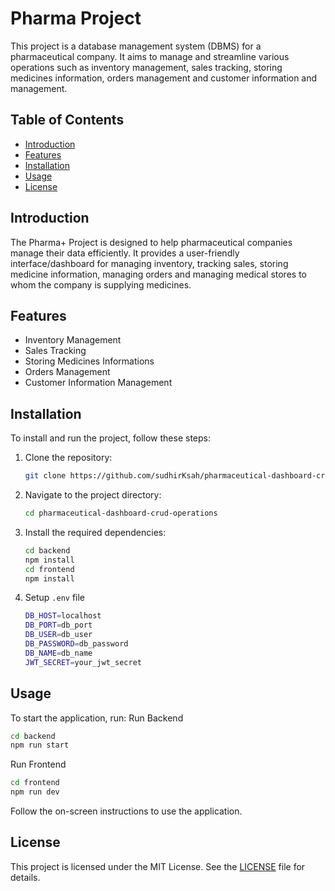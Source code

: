 # Pharma Project

This project is a database management system (DBMS) for a pharmaceutical company. It aims to manage and streamline various operations such as inventory management, sales tracking, storing medicines information, orders management and customer information and management.

## Table of Contents
- [Introduction](#introduction)
- [Features](#features)
- [Installation](#installation)
- [Usage](#usage)
- [License](#license)

## Introduction
The Pharma+ Project is designed to help pharmaceutical companies manage their data efficiently. It provides a user-friendly interface/dashboard for managing inventory, tracking sales, storing medicine information, managing orders and managing medical stores to whom the company is supplying medicines.

## Features
- Inventory Management
- Sales Tracking
- Storing Medicines Informations
- Orders Management
- Customer Information Management

## Installation
To install and run the project, follow these steps:

1. Clone the repository:
    ```bash
    git clone https://github.com/sudhirKsah/pharmaceutical-dashboard-crud-operations.git
    ```
2. Navigate to the project directory:
    ```bash
    cd pharmaceutical-dashboard-crud-operations
    ```
3. Install the required dependencies:
    ```bash
    cd backend
    npm install
    cd frontend
    npm install
    ```
4. Setup ```.env``` file
    ```bash
    DB_HOST=localhost
    DB_PORT=db_port
    DB_USER=db_user
    DB_PASSWORD=db_password
    DB_NAME=db_name
    JWT_SECRET=your_jwt_secret
    ```

## Usage
To start the application, run:
Run Backend
```bash
cd backend
npm run start
```
Run Frontend
```bash
cd frontend
npm run dev
```
Follow the on-screen instructions to use the application.


## License
This project is licensed under the MIT License. See the [LICENSE](LICENSE) file for details.